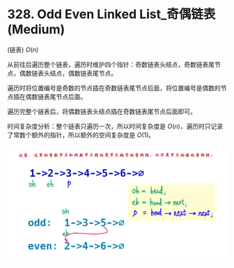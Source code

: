 # 328. Odd Even Linked List_奇偶链表 (Medium)

(链表) $O(n)$

从前往后遍历整个链表，遍历时维护四个指针：奇数链表头结点，奇数链表尾节点，偶数链表头结点，偶数链表尾节点。

遍历时将位置编号是奇数的节点插在奇数链表尾节点后面，将位置编号是偶数的节点插在偶数链表尾节点后面。

遍历完整个链表后，将偶数链表头结点插在奇数链表尾节点后面即可。

时间复杂度分析：整个链表只遍历一次，所以时间复杂度是 $O(n)$，遍历时只记录了常数个额外的指针，所以额外的空间复杂度是 $O(1)$。



![solve](https://raw.githubusercontent.com/KimmiGYH/LeetCode_Notes_Public/master/Section05_Solutions/0328_Odd%20Even%20Linked%20List_%E5%A5%87%E5%81%B6%E9%93%BE%E8%A1%A8/solve.png)